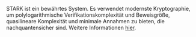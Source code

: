 STARK ist ein bewährtes System. Es verwendet modernste Kryptographie, um polylogarithmische Verifikationskomplexität und Beweisgröße, quasilineare Komplexität und minimale Annahmen zu bieten, die nachquantensicher sind. Weitere Informationen [hier](https://starkware.co/stark/).